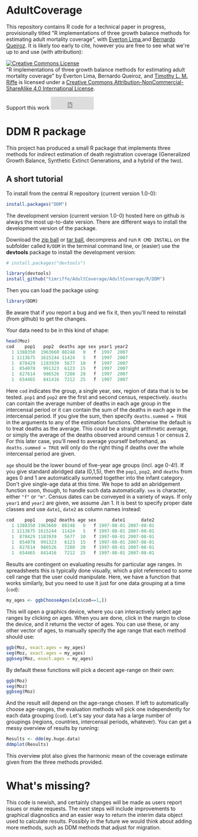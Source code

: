AdultCoverage
===============

This repository contains R code for a technical paper in progress, provisionally titled "R implementations of three growth balance methods for estimating adult mortality coverage", with [Everton Lima ](http://www.nepo.unicamp.br/nepo/perfils/everton_lima.html) and [Bernardo Queiroz](https://sites.google.com/site/blanza/). It is likely too early to cite, however you are free to see what we're up to and use (with attribution):

<a rel="license" href="http://creativecommons.org/licenses/by-nc-sa/4.0/"><img alt="Creative Commons License" style="border-width:0" src="https://i.creativecommons.org/l/by-nc-sa/4.0/88x31.png" /></a><br /><span xmlns:dct="http://purl.org/dc/terms/" property="dct:title">"R implementations of three growth balance methods for estimating adult mortality coverage"</span> by Everton Lima, Bernardo Queiroz, and <a xmlns:cc="http://creativecommons.org/ns#" href="https://sites.google.com/site/timriffepersonal/" property="cc:attributionName" rel="cc:attributionURL">Timothy L. M. Riffe</a> is licensed under a <a rel="license" href="http://creativecommons.org/licenses/by-nc-sa/4.0/">Creative Commons Attribution-NonCommercial-ShareAlike 4.0 International License</a>.

Support this work <iframe src="https://github.com/sponsors/timriffe/button" title="Sponsor timriffe" height="35" width="116" style="border: 0;"></iframe>

DDM R package
=============
This project has produced a small R package that implements three methods for indirect estimation of death registration coverage (Generalized Growth Balance, Synthetic Extinct Generations, and a hybrid of the two). 

A short tutorial 
------------------

To install from the central R repository (current version 1.0-0):

```r
install.packages("DDM")
```

The development version (current version 1.0-0) hosted here on github is always the most up-to-date version. There are different ways to install the development version of the package.

Download the [zip ball](https://github.com/timriffe/AdultCoverage/zipball/master) or [tar ball](https://github.com/timriffe/AdultCoverage/tarball/master), decompress and run `R CMD INSTALL` on the subfolder called `R/DDM` in the terminal command line, or (easier) use the **devtools** package to install the development version:

```r
# install.packages("devtools")

library(devtools)
install_github("timriffe/AdultCoverage/AdultCoverage/R/DDM")
```

Then you can load the package using:

```r
library(DDM)
```

Be aware that if you report a bug and we fix it, then you'll need to reinstall (from github) to get the changes. 

Your data need to be in this kind of shape:

```r
head(Moz)
cod    pop1   pop2  deaths age sex year1 year2
  1 1388350  1963660 88248   0   f  1997  2007
  1 1113675  1615244 11424   5   f  1997  2007
  1  878429  1183939  5677  10   f  1997  2007
  1  854078   991323  6123  15   f  1997  2007
  1  827614   986526  7280  20   f  1997  2007
  1  654465   841416  7212  25   f  1997  2007
```

Here `cod` indicates the group, a single year, sex, region of data that is to be tested. `pop1` and `pop2` are the first and second census, respectively. `deaths` can contain the average number of deaths in each age group in the intercensal period or it can contain the sum of the deaths in each age in the intercensal period. If you give the sum, then specify `deaths.summed = TRUE` in the arguments to any of the estimation functions. Otherwise the default is to treat deaths as the average. This could be a straight arithmetic average, or simply the average of the deaths observed around census 1 or census 2. For this later case, you'll need to average yourself beforehand, as `deaths.summed = TRUE` will only do the right thing if deaths over the whole intercensal period are given. 

`age` should be the lower bound of five-year age groups (incl. age 0-4!). If you give standard abridged data (0,1,5), then the `pop1`, `pop2`, and `deaths` from ages 0 and 1 are automatically summed together into the infant category. Don't give single-age data at this time. We hope to add an abridgement function soon, though, to handle such data automatically. `sex` is character, either `"f"` or `"m"`. Census dates can be conveyed in a variety of ways. If only `year1` and  `year2` are given, we assume Jan 1. It is best to specify proper date classes and use `date1`, `date2` as column names instead:

```r
cod    pop1    pop2 deaths age sex      date1      date2
  1 1388350 1963660  88248   0   f 1997-08-01 2007-08-01
  1 1113675 1615244  11424   5   f 1997-08-01 2007-08-01
  1  878429 1183939   5677  10   f 1997-08-01 2007-08-01
  1  854078  991323   6123  15   f 1997-08-01 2007-08-01
  1  827614  986526   7280  20   f 1997-08-01 2007-08-01
  1  654465  841416   7212  25   f 1997-08-01 2007-08-01
```

Results are contingent on evaluating results for particular age ranges. In spreadsheets this is typically done visually, which a plot referenced to some cell range that the user could manipulate. Here, we have a function that works similarly, but you need to use it just for one data grouping at a time (`cod`):

```r
my_ages <- ggbChooseAges(x[x$cod==1,])
```

This will open a graphics device, where you can interactively select age ranges by clicking on ages. When you are done, click in the margin to close the device, and it returns the vector of ages. You can use these, or any other vector of ages, to manually specify the age range that each method should use:

```r
ggb(Moz, exact.ages = my_ages)
seg(Moz, exact.ages = my_ages)
ggbseg(Moz, exact.ages = my_ages)
```

By default these functions will pick a decent age-range on their own:

```r
ggb(Moz)
seg(Moz)
ggbseg(Moz)
```

And the result will depend on the age-range chosen. If left to automatically choose age-ranges, the evaluation methods will pick one independently for each data grouping (`cod`). Let's say your data has a large number of groupings (regions, countries, intercensal periods, whatever). You can get a messy overview of results by running:

```r
Results <- ddm(my.huge.data)
ddmplot(Results)
```

This overview plot also gives the harmonic mean of the coverage estimate given from the three methods provided.

What's missing?
==============

This code is newish, and certainly changes will be made as users report issues or make requests. The next steps will include improvements to graphical diagnostics and an easier way to return the interim data object used to calculate results. Possibly in the future we would think about adding more methods, such as DDM methods that adjust for migration.



